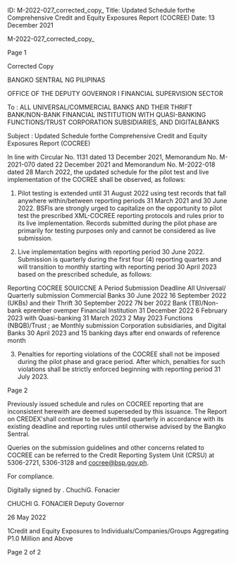 ID: M-2022-027_corrected_copy_
Title: Updated Schedule forthe Comprehensive Credit and Equity Exposures Report (COCREE)
Date: 13 December 2021

M-2022-027_corrected_copy_

Page 1

Corrected Copy

BANGKO SENTRAL NG PILIPINAS

OFFICE OF THE DEPUTY GOVERNOR I FINANCIAL SUPERVISION SECTOR

To : ALL UNIVERSAL/COMMERCIAL BANKS AND THEIR THRIFT BANK/NON-BANK FINANCIAL INSTITUTION WITH QUASI-BANKING FUNCTIONS/TRUST CORPORATION SUBSIDIARIES, AND DIGITALBANKS

Subject : Updated Schedule forthe Comprehensive Credit and Equity Exposures Report (COCREE)

In line with Circular No. 1131 dated 13 December 2021, Memorandum No. M-2021-070 dated 22 December 2021 and Memorandum No. M-2022-018 dated 28 March 2022, the updated schedule for the pilot test and live implementation of the COCREE shall be observed, as follows:

1) Pilot testing is extended until 31 August 2022 using test records that fall anywhere within/between reporting periods 31 March 2021 and 30 June 2022. BSFls are strongly urged to capitalize on the opportunity to pilot test the prescribed XML-COCREE reporting protocols and rules prior to its live implementation. Records submitted during the pilot phase are primarily for testing purposes only and cannot be considered as live submission.

2) Live implementation begins with reporting period 30 June 2022. Submission is quarterly during the first four (4) reporting quarters and will transition to monthly starting with reporting period 30 April 2023 based on the prescribed schedule, as follows:

Reporting COCREE SOUICCNE A Period Submission Deadline All Universal/ Quarterly submission Commercial Banks 30 June 2022 16 September 2022 (UKBs) and their Thrift 30 September 2022 7N ber 2022 Bank (TB)/Non-bank eprember ovemper Financial Institution 31 December 2022 6 February 2023 with Quasi-banking 31 March 2023 2 May 2023 Functions (NBQB)/Trust ; ae Monthly submission Corporation subsidiaries, and Digital Banks 30 April 2023 and 15 banking days after end onwards of reference month

3) Penalties for reporting violations of the COCREE shall not be imposed during the pilot phase and grace period. After which, penalties for such violations shall be strictly enforced beginning with reporting period 31 July 2023.

Page 2

Previously issued schedule and rules on COCREE reporting that are inconsistent herewith are deemed superseded by this issuance. The Report on CREDEX'shall continue to be submitted quarterly in accordance with its existing deadline and reporting rules until otherwise advised by the Bangko Sentral.

Queries on the submission guidelines and other concerns related to COCREE can be referred to the Credit Reporting System Unit (CRSU) at 5306-2721, 5306-3128 and cocree@bsp.gov.ph.

For compliance.

Digitally signed by . ChuchiG. Fonacier

CHUCHI G. FONACIER Deputy Governor

26 May 2022

1Credit and Equity Exposures to Individuals/Companies/Groups Aggregating P1.0 Million and Above

Page 2 of 2